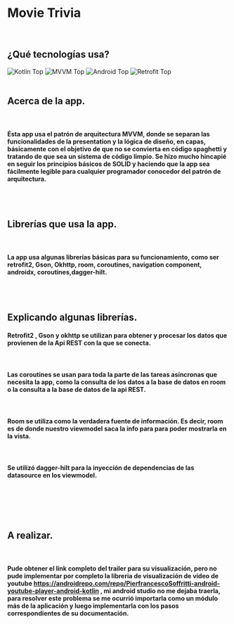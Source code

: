# Movie Trivia

<br/>

## ¿Qué tecnologías usa?

![Kotlin Top](https://img.shields.io/badge/Kotlin-100%25-blue)
![MVVM Top](https://img.shields.io/badge/MVVM-100%25-violet)
![Android Top](https://img.shields.io/badge/Android-100%25-green)
![Retrofit Top](https://img.shields.io/badge/Retrofit-100%25-black)
<br/>
<br/>

## Acerca de la app.
<br/>

#### Ésta app usa el patrón de arquitectura MVVM, donde se separan las funcionalidades de la presentation y la lógica de diseño, en capas, básicamente con el objetivo de que no se convierta en código spaghetti y tratando de que sea un sistema de código limpio. Se hizo mucho hincapié en seguir los principios básicos de SOLID y haciendo que la app sea fácilmente legible para cualquier programador conocedor del patrón de arquitectura.
<br/>
<br/>


## Librerías que usa la app.

<br/>

#### La app usa algunas librerías básicas para su funcionamiento, como ser retrofit2, Gson, Okhttp, room, coroutines, navigation component, androidx, coroutines,dagger-hilt.

<br/>
<br/>

## Explicando algunas librerías.

#### Retrofit2 , Gson y okhttp se utilizan para obtener y procesar los datos que provienen de la Api REST con la que se conecta.
<br/>

#### Las coroutines se usan para toda la parte de las tareas asíncronas que necesita la app, como la consulta de los datos a la base de datos en room o la consulta a la base de datos de la api REST.
<br/>

#### Room se utiliza como la verdadera fuente de información. Es decir, room es de donde nuestro viewmodel saca la info para para poder mostrarla en la vista. 
<br/>

#### Se utilizó dagger-hilt para la inyección de dependencias de las datasource en los viewmodel.
<br/>


<br/>
<br/>
<br/>


## A realizar.
<br/>

#### Pude obtener el link completo del trailer para su visualización, pero no pude implementar por completo la libreria de visualización de video de youtube https://androidrepo.com/repo/PierfrancescoSoffritti-android-youtube-player-android-kotlin , mi android studio no me dejaba traerla, para resolver este problema se me ocurrió importarla como un módulo más de la aplicación y luego implementarla con los pasos correspondientes de su documentación.

<br/>
